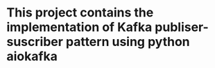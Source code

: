 # This project contains the implementation of Kafka publiser-suscriber pattern using python aiokafka 
